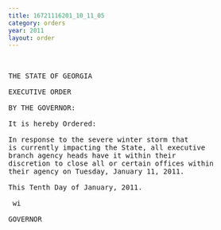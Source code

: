 ```yaml
---
title: 16721116201_10_11_05
category: orders
year: 2011
layout: order
---
```


<pre> 

THE STATE OF GEORGIA

EXECUTIVE ORDER

BY THE GOVERNOR:

It is hereby Ordered:

In response to the severe winter storm that
is currently impacting the State, all executive
branch agency heads have it within their
discretion to close all or certain offices within
their agency on Tuesday, January 11, 2011.

This Tenth Day of January, 2011.

 wi

GOVERNOR

</pre>
